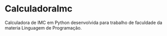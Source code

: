 # CalculadoraImc
Calculadora de IMC em Python desenvolvida para trabalho de faculdade da materia Linguagem de Programação.

